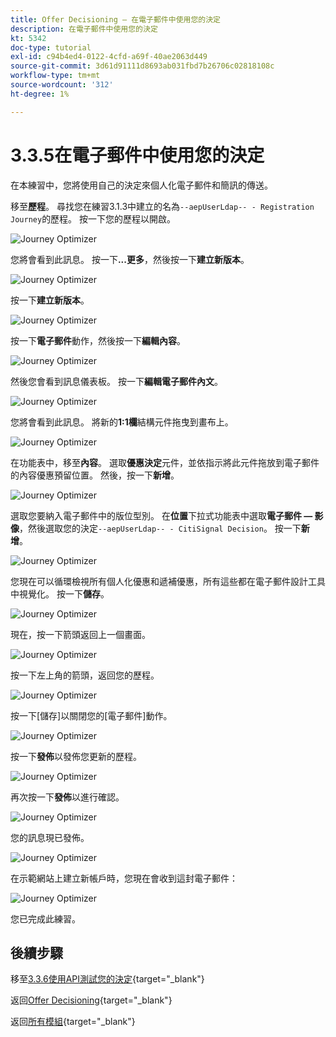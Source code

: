 ```yaml
---
title: Offer Decisioning — 在電子郵件中使用您的決定
description: 在電子郵件中使用您的決定
kt: 5342
doc-type: tutorial
exl-id: c94b4ed4-0122-4cfd-a69f-40ae2063d449
source-git-commit: 3d61d91111d8693ab031fbd7b26706c02818108c
workflow-type: tm+mt
source-wordcount: '312'
ht-degree: 1%

---
```


# 3.3.5在電子郵件中使用您的決定

在本練習中，您將使用自己的決定來個人化電子郵件和簡訊的傳送。

移至&#x200B;**歷程**。 尋找您在練習3.1.3中建立的名為`--aepUserLdap-- - Registration Journey`的歷程。 按一下您的歷程以開啟。

![Journey Optimizer](./images/emailoffer1.png)

您將會看到此訊息。 按一下&#x200B;**...更多**，然後按一下&#x200B;**建立新版本**。

![Journey Optimizer](./images/journey1.png)

按一下&#x200B;**建立新版本**。

![Journey Optimizer](./images/journey2.png)

按一下&#x200B;**電子郵件**&#x200B;動作，然後按一下&#x200B;**編輯內容**。

![Journey Optimizer](./images/journey3.png)

然後您會看到訊息儀表板。 按一下&#x200B;**編輯電子郵件內文**。

![Journey Optimizer](./images/emailoffer2.png)

您將會看到此訊息。 將新的&#x200B;**1:1欄**&#x200B;結構元件拖曳到畫布上。

![Journey Optimizer](./images/emailoffer6.png)

在功能表中，移至&#x200B;**內容**。 選取&#x200B;**優惠決定**&#x200B;元件，並依指示將此元件拖放到電子郵件的內容優惠預留位置。 然後，按一下&#x200B;**新增**。

![Journey Optimizer](./images/emailoffer7.png)

選取您要納入電子郵件中的版位型別。 在&#x200B;**位置**&#x200B;下拉式功能表中選取&#x200B;**電子郵件 — 影像**，然後選取您的決定`--aepUserLdap-- - CitiSignal Decision`。 按一下&#x200B;**新增**。

![Journey Optimizer](./images/emailoffer8.png)

您現在可以循環檢視所有個人化優惠和遞補優惠，所有這些都在電子郵件設計工具中視覺化。 按一下&#x200B;**儲存**。

![Journey Optimizer](./images/emailoffer9.png)

現在，按一下箭頭返回上一個畫面。

![Journey Optimizer](./images/emailoffer13.png)

按一下左上角的箭頭，返回您的歷程。

![Journey Optimizer](./images/emailoffer14.png)

按一下[儲存]以關閉您的[電子郵件]動作。**&#x200B;**&#x200B;**&#x200B;**

![Journey Optimizer](./images/emailoffer14a.png)

按一下&#x200B;**發佈**&#x200B;以發佈您更新的歷程。

![Journey Optimizer](./images/emailoffer14b.png)

再次按一下&#x200B;**發佈**&#x200B;以進行確認。

![Journey Optimizer](./images/emailoffer15.png)

您的訊息現已發佈。

![Journey Optimizer](./images/emailoffer16.png)

在示範網站上建立新帳戶時，您現在會收到這封電子郵件：

![Journey Optimizer](./images/emailoffer17.png)

您已完成此練習。

## 後續步驟

移至[3.3.6使用API測試您的決定](./ex6.md){target="_blank"}

返回[Offer Decisioning](offer-decisioning.md){target="_blank"}

返回[所有模組](./../../../../overview.md){target="_blank"}
